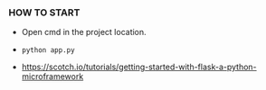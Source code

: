 ### **HOW TO START**
- Open cmd in the project location.
- `python app.py`

- https://scotch.io/tutorials/getting-started-with-flask-a-python-microframework
